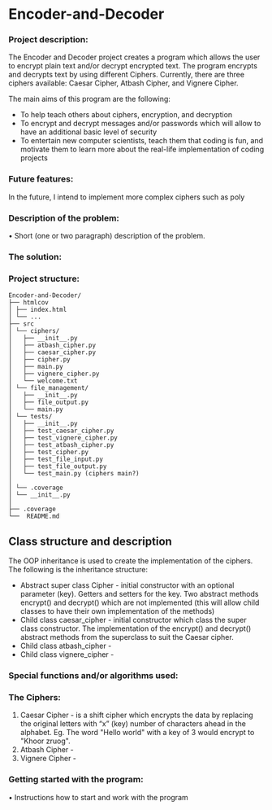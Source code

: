 # Encoder-and-Decoder
### Project description:
The Encoder and Decoder project creates a program which allows the user to encrypt plain text and/or 
decrypt encrypted text. The program encrypts and decrypts text by using different Ciphers. 
Currently, there are three ciphers available: Caesar Cipher, Atbash Cipher, and Vignere Cipher.

The main aims of this program are the following:
* To help teach others about ciphers, encryption, and decryption
* To encrypt and decrypt messages and/or passwords which will allow to have an additional basic 
level of security
* To entertain new computer scientists, teach them that coding is fun, and motivate them to learn 
more about the real-life implementation of coding projects

### Future features:
In the future, I intend to implement more complex ciphers such as poly


### Description of the problem:
•	Short (one or two paragraph) description of the problem.

### The solution:


### Project structure:
```
Encoder-and-Decoder/
├── htmlcov
│ ├── index.html
│ └── ...
├── src
│ └── ciphers/
│   ├── __init__.py
│   ├── atbash_cipher.py
│   ├── caesar_cipher.py
│   ├── cipher.py
│   ├── main.py
│   ├── vignere_cipher.py
│   └── welcome.txt
│ └── file_management/
│   ├── __init__.py
│   ├── file_output.py
│   └── main.py
│ └── tests/
│   ├── __init__.py
│   ├── test_caesar_cipher.py
│   ├── test_vignere_cipher.py
│   ├── test_atbash_cipher.py
│   ├── test_cipher.py
│   ├── test_file_input.py
│   ├── test_file_output.py
│   └── test_main.py (ciphers main?)
│
│ └── .coverage
│ └── __init__.py
│
├── .coverage
└──  README.md
```

## Class structure and  description
The OOP inheritance is used to create the implementation of the ciphers. The following is the inheritance structure:
- Abstract super class Cipher - initial constructor with an optional parameter (key). Getters and setters for the key.
Two abstract methods encrypt() and decrypt() which are not implemented (this will allow child classes to have their own 
implementation of the methods)
- Child class caesar_cipher - initial constructor which class the super class constructor. The implementation of the
encrypt() and decrypt() abstract methods from the superclass to suit the Caesar cipher. 
- Child class atbash_cipher - 
- Child class vignere_cipher - 

### Special functions and/or algorithms used:
### The Ciphers:
1. Caesar Cipher - is a shift cipher which encrypts the data by replacing the original letters 
with “x” (key) number of characters ahead in the alphabet. Eg. The word "Hello world" with a key of 3
would encrypt to "Khoor zruog". 
2. Atbash Cipher - 
3. Vignere Cipher - 

### Getting started with the program:
•	Instructions how to start and work with the program
